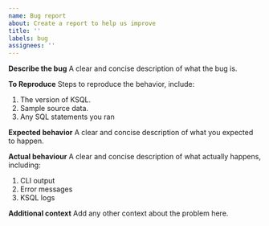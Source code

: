```yaml
---
name: Bug report
about: Create a report to help us improve
title: ''
labels: bug
assignees: ''
---
```


**Describe the bug**
A clear and concise description of what the bug is.

**To Reproduce**
Steps to reproduce the behavior, include:
1. The version of KSQL.
2. Sample source data.
3. Any SQL statements you ran

**Expected behavior**
A clear and concise description of what you expected to happen.

**Actual behaviour**
A clear and concise description of what actually happens, including:
1. CLI output
2. Error messages
3. KSQL logs

**Additional context**
Add any other context about the problem here.
